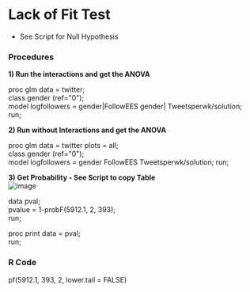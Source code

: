 # Lack of Fit Test  
- See Script for Null Hypothesis  

### Procedures  
**1) Run the interactions and get the ANOVA**

proc glm data = twitter;  
class gender (ref="0");     
model logfollowers = gender|FollowEES gender| Tweetsperwk/solution;  
run;  


**2) Run without Interactions and get the ANOVA**  

proc glm data = twitter plots = all;  
class gender (ref="0");   
model logfollowers = gender FollowEES Tweetsperwk/solution;
run;  

**3) Get Probability - See Script to copy Table**    
![image](https://user-images.githubusercontent.com/110003333/206823966-466cce38-c55b-42ad-bd23-65859cdc6788.png)

data pval;  
pvalue = 1-probF(5912.1, 2, 393);  
run;  

proc print data = pval;  
run;  

### R Code
pf(5912.1, 393, 2, lower.tail = FALSE)

